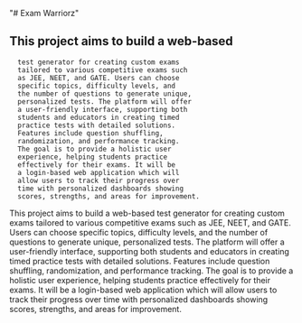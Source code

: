 "# Exam Warriorz" 
## This project aims to build a web-based 
      test generator for creating custom exams 
      tailored to various competitive exams such 
      as JEE, NEET, and GATE. Users can choose 
      specific topics, difficulty levels, and 
      the number of questions to generate unique, 
      personalized tests. The platform will offer 
      a user-friendly interface, supporting both 
      students and educators in creating timed 
      practice tests with detailed solutions. 
      Features include question shuffling, 
      randomization, and performance tracking. 
      The goal is to provide a holistic user 
      experience, helping students practice 
      effectively for their exams. It will be 
      a login-based web application which will 
      allow users to track their progress over 
      time with personalized dashboards showing 
      scores, strengths, and areas for improvement.
This project aims to build a web-based test generator for creating custom exams tailored to various competitive exams such as JEE, NEET, and GATE. Users can choose specific topics, difficulty levels, and the number of questions to generate unique, personalized tests. The platform will offer a user-friendly interface, supporting both students and educators in creating timed practice tests with detailed solutions. Features include question shuffling, randomization, and performance tracking. The goal is to provide a holistic user experience, helping students practice effectively for their exams. It will be a login-based web application which will allow users to track their progress over time with personalized dashboards showing scores, strengths, and areas for improvement.
